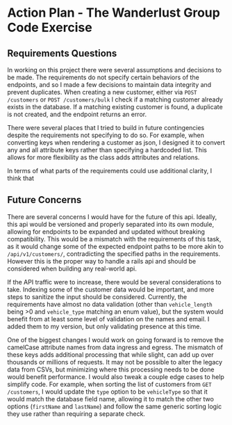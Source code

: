 # Action Plan - The Wanderlust Group Code Exercise

## Requirements Questions

In working on this project there were several assumptions and decisions to be made. The requirements do not specify certain behaviors of
the endpoints, and so I made a few decisions to maintain data integrity and prevent duplicates. When creating a new customer, either via `POST /customers` or `POST /customers/bulk` I check if a matching customer already exists in the database. If a matching existing customer is found,
a duplicate is not created, and the endpoint returns an error. 

There were several places that I tried to build in future contingencies despite the requirements not specifying to do so. For example, when converting 
keys when rendering a customer as json, I designed it to convert any and all attribute keys rather than specifying a hardcoded list. This allows for more flexibility as the class adds attributes and relations.

In terms of what parts of the requirements could use additional clarity, I think that 


## Future Concerns

There are several concerns I would have for the future of this api. Ideally, this api would be versioned and properly separated into its own module,
allowing for endpoints to be expanded and updated without breaking compatibility. This would be a mismatch with the requirements of this task, as it 
would change some of the expected endpoint paths to be more akin to `/api/v1/customers/`, contradicting the specified paths in the requirements. However this is the proper way to handle a rails api and should be considered when building any real-world api. 

If the API traffic were to increase, there would be several considerations to take. Indexing some of the customer data would be important, and more
steps to sanitize the input should be considered. Currently, the requirements have almost no data validation (other than `vehicle_length` being >0 and `vehicle_type` matching an enum value), but the system would benefit from at least some level of validation on the names and email. I added them to my version, but only validating presence at this time. 

One of the biggest changes I would work on going forward is to remove the camelCase attribute names from data ingress and egress. The mismatch of these
keys adds additional processing that while slight, can add up over thousands or millions of requests. It may not be possible to alter the legacy data from CSVs, but minimizing where this processing needs to be done would benefit performance. I would also tweak a couple edge cases to help simplify code. For example, when sorting the list of customers from `GET /customers`, I would update the `type` option to be `vehicleType` so that it would match the database field name, allowing it to match the other two options (`firstName` and `lastName`) and follow the same generic sorting logic they use rather than requiring a separate check.

